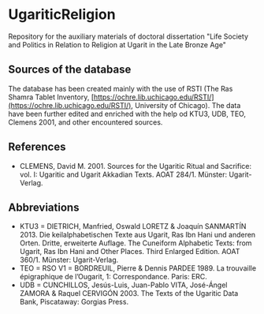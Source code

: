 # UgariticReligion
Repository for the auxiliary materials of doctoral dissertation "Life Society and Politics in Relation to Religion at Ugarit in the Late Bronze Age"

## Sources of the database
The database has been created mainly with the use of RSTI (The Ras Shamra Tablet Inventory, [https://ochre.lib.uchicago.edu/RSTI/](https://ochre.lib.uchicago.edu/RSTI/), University of Chicago). The data have been further edited and enriched with the help od KTU3, UDB, TEO, Clemens 2001, and other encountered sources.

## References
- CLEMENS, David M. 2001. Sources for the Ugaritic Ritual and Sacrifice: vol. I: Ugaritic and Ugarit Akkadian Texts. AOAT 284/1. Münster: Ugarit-Verlag.

## Abbreviations
- KTU3 =	DIETRICH, Manfried, Oswald LORETZ & Joaquín SANMARTÍN 2013. Die keilalphabetischen Texte aus Ugarit, Ras Ibn Hani und anderen Orten. Dritte, erweiterte Auflage. The Cuneiform Alphabetic Texts: from Ugarit, Ras Ibn Hani and Other Places. Third Enlarged Edition. AOAT 360/1. Münster: Ugarit-Verlag.
- TEO = RSO V1 = BORDREUIL, Pierre & Dennis PARDEE 1989. La trouvaille épigraphique de l’Ougarit, 1: Correspondance. Paris: ERC.
- UDB	= CUNCHILLOS, Jesús-Luis, Juan-Pablo VITA, José-Ángel ZAMORA & Raquel CERVIGÓN 2003. The Texts of the Ugaritic Data Bank, Piscataway: Gorgias Press.
